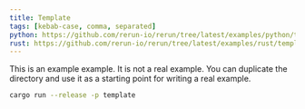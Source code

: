 ```yaml
---
title: Template
tags: [kebab-case, comma, separated]
python: https://github.com/rerun-io/rerun/tree/latest/examples/python/template/main.py
rust: https://github.com/rerun-io/rerun/tree/latest/examples/rust/template/src/main.rs
---
```


<!-- Place a screenshot here -->

This is an example example. It is not a real example. You can duplicate the directory and use it as a starting point for writing a real example.

```bash
cargo run --release -p template
```

